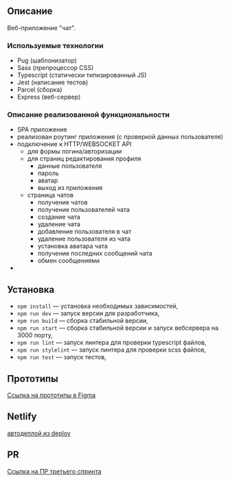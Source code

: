 ## Описание

Веб-приложение "чат".

### Используемые технологии
 - Pug (шаблонизатор)
 - Sass (препроцессор CSS)
 - Typescript (статически типизированный JS)
 - Jest (написание тестов)
 - Parcel (сборка) 
 - Express (веб-сервер)
 
### Описание реализованной функциональности
 - SPA приложение
 - реализован роутинг приложения (с проверкой данных пользователя)
 - подключение к HTTP/WEBSOCKET API
   - для формы логина/авторизации
   - для страниц редактирования профиля
     - данные пользователя
     - пароль
     - аватар
     - выход из приложения
   - страница чатов
     - получение чатов
     - получение пользователей чата
     - создание чата
     - удаление чата
     - добавление пользователя в чат
     - удаление пользователя из чата
     - установка аватара чата
     - получение последних сообщений чата
     - обмен сообщениями
 - 

## Установка

- `npm install` — установка необходимых зависимостей,
- `npm run dev` — запуск версии для разработчика,
- `npm run build` — сборка стабильной версии,
- `npm run start` — сборка стабильной версии и запуск вебсервера на 3000 порту,
- `npm run lint` — запуск линтера для проверки typescript файлов,
- `npm run stylelint` — запуск линтера для проверки scss файлов,
- `npm run test` — запуск тестов,


## Прототипы

[Ссылка на прототипы в Figma](https://www.figma.com/file/8gnkzuXApabC9CMNaVN5E8/Chat-(Copy)?node-id=0%3A1)

## Netlify

[автодеплой из deploy](https://gallant-euclid-0ba5e8.netlify.app/)

## PR

[Ссылка на ПР третьего спринта](https://github.com/sergeev-leo/middle.messenger.praktikum.yandex/pull/3)
